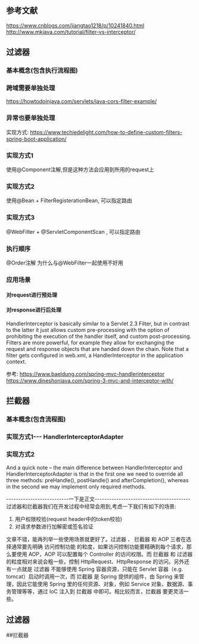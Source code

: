 ## 参考文献
https://www.cnblogs.com/jiangtao1218/p/10241840.html
http://www.mkjava.com/tutorial/filter-vs-interceptor/

## 过滤器
### 基本概念(包含执行流程图)
### 跨域需要单独处理
https://howtodoinjava.com/servlets/java-cors-filter-example/
### 异常也要单独处理


实现方式: https://www.techiedelight.com/how-to-define-custom-filters-spring-boot-application/
### 实现方式1
使用@Component注解,但是这种方法会应用到所用的request上
### 实现方式2
使用@Bean + FilterRegisterationBean, 可以指定路由

### 实现方式3
@WebFilter + @ServletComponentScan , 可以指定路由
### 执行顺序
@Order注解
为什么与@WebFilter一起使用不好用
### 应用场景
#### 对request进行预处理
#### 对response进行后处理


HandlerInterceptor is basically similar to a Servlet 2.3 Filter, but in contrast to the latter it just allows custom pre-processing with the option of prohibiting the execution of the handler itself, and custom post-processing. Filters are more powerful, for example they allow for exchanging the request and response objects that are handed down the chain. Note that a filter gets configured in web.xml, a HandlerInterceptor in the application context.


参考: https://www.baeldung.com/spring-mvc-handlerinterceptor
https://www.dineshonjava.com/spring-3-mvc-and-interceptor-with/
## 拦截器
### 基本概念(包含流程图)
### 实现方式1--- HandlerInterceptorAdapter
### 实现方式2

And a quick note – the main difference between HandlerInterceptor and HandlerInterceptorAdapter is that in the first one we need to override all three methods: preHandle(), postHandle() and afterCompletion(), whereas in the second we may implement only required methods.

--------------------------一下是正文----------------------------------------
过滤器和拦截器我们在开发过程中经常会用到,考虑一下我们有如下的场景:
1) 用户权限校验(request header中的token校验)
2) 对请求参数进行加解密或签名验证


文章不错，能再列举一些使用场景就更好了。过滤器 、 拦截器 和 AOP 三者在选择通常要先明确 访问控制功能 的粒度，如果访问控制功能要精确到每个请求，那么要使用 AOP，AOP 可以配置每个 Controller 的访问权限。而 拦截器 和 过滤器 的粒度相对来说会粗一些，控制 HttpRequest、HttpResponse 的访问。另外还有一点就是 过滤器 不能够使用 Spring 容器资源，只能在 Servlet 容器（e.g. tomcat）启动时调用一次，而 拦截器 是 Spring 提供的组件，由 Spring 来管理，因此它能使用 Spring 里的任何资源、对象，例如 Service 对象、数据源、事务管理等等，通过 IoC 注入到 拦截器 中即可。相比较而言，拦截器 要更灵活一些。
## 过滤器

##拦截器



